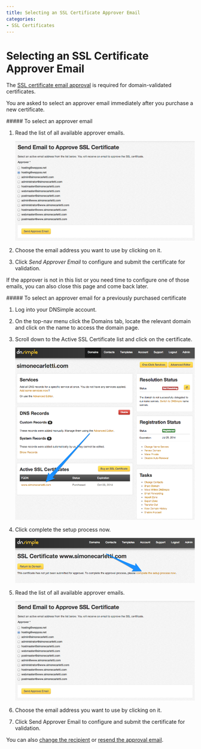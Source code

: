 ```yaml
---
title: Selecting an SSL Certificate Approver Email
categories:
- SSL Certificates
---
```


# Selecting an SSL Certificate Approver Email

The [SSL certificate email approval](/articles/ssl-certificates-email-validation/) is required for domain-validated certificates.

You are asked to select an approver email immediately after you purchase a new certificate.

<div class="section-steps" markdown="1">
##### To select an approver email

1.  Read the list of all available approver emails.
    
    ![](/files/dnsimple-ssl-selectapprover.png)

1.  Choose the email address you want to use by clicking on it.
1.  Click *Send Approver Email* to configure and submit the certificate for validation.
</div>

If the approver is not in this list or you need time to configure one of those emails, you can also close this page and come back later.

<div class="section-steps" markdown="1">
##### To select an approver email for a previously purchased certificate

1.  Log into your DNSimple account.
1.  On the top-nav menu click the <label>Domains</label> tab, locate the relevant domain and click on the name to access the domain page.
1.  Scroll down to the <label>Active SSL Certificate</label> list and click on the certificate.
    
    ![](/files/dnsimple-ssl-pagelink-purchased.png)

1.  Click <label>complete the setup process now</label>.

    ![](/files/dnsimple-ssl-completesetup.png)

1.  Read the list of all available approver emails.

    ![](/files/dnsimple-ssl-selectapprover.png)
    
1.  Choose the email address you want to use by clicking on it.
1.  Click <label>Send Approver Email</label> to configure and submit the certificate for validation.

You can also [change the recipient](/articles/changing-ssl-certificates-email) or [resend the approval email](/articles/resending-ssl-certificates-email).
</div>

